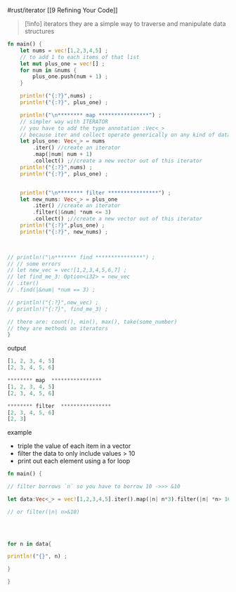 #rust/iterator 
[[9 Refining Your Code]]

>[!info] iterators
>they are a simple way to traverse and manipulate data structures

```rust
fn main() {
	let nums = vec![1,2,3,4,5] ;
	// to add 1 to each items of that list
	let mut plus_one = vec![] ;
	for num in &nums {
		plus_one.push(num + 1) ;
	}

	println!("{:?}",nums) ;
	println!("{:?}", plus_one) ;

	println!("\n******** map ****************") ;
	// simpler way with ITERATOR
	// you have to add the type annotation :Vec<_>
	// because iter and collect operate generically on any kind of data
	let plus_one: Vec<_> = nums
		.iter() //create an iterator
		.map(|num| num + 1)
		.collect() ;//create a new vector out of this iterator
	println!("{:?}",nums) ;
	println!("{:?}", plus_one) ;


	println!("\n******** filter ****************") ;
	let new_nums: Vec<_> = plus_one
		.iter() //create an iterator
		.filter(|&num| *num <= 3)
		.collect() ;//create a new vector out of this iterator
	println!("{:?}",plus_one) ;
	println!("{:?}", new_nums) ;

  

// println!("\n******* find ***************") ;
// // some errors
// let new_vec = vec![1,2,3,4,5,6,7] ;
// let find_me_3: Option<i32> = new_vec
// .iter()
// .find(|&num| *num == 3) ;

// println!("{:?}",new_vec) ;
// println!("{:?}", find_me_3) ;

// there are: count(), min(), max(), take(some_number)
// they are methods on iterators
}
```

output
```rust
[1, 2, 3, 4, 5]
[2, 3, 4, 5, 6]

******** map  ****************
[1, 2, 3, 4, 5]
[2, 3, 4, 5, 6]

******** filter  ****************
[2, 3, 4, 5, 6]
[2, 3]
```


example
- triple the value of each item in a vector
- filter the data to only include values > 10
- print out each element using a for loop

```rust
fn main() {

// filter borrows `n` so you have to borrow 10 ->>> &10

let data:Vec<_> = vec![1,2,3,4,5].iter().map(|n| n*3).filter(|n| *n> 10).collect() ;

// or filter(|n| n>&10)

  
  

for n in data{

println!("{}", n) ;

}

}
```













